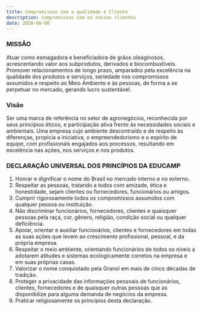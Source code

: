 ```yaml
---
title: Compromissos com a qualidade e Cliente
description: Compromissos com os nossos clientes
date: 2020-06-08
---
```

### MISSÃO

Atuar como esmagadora e beneficiadora de grãos oleaginosos, acrescentando valor aos subprodutos, derivados e biocombustíveis. Promover relacionamentos de longo prazo, amparados pela excelência na qualidade dos produtos e serviços, seriedade nos compromissos assumidos e respeito ao Meio Ambiente e às pessoas, de forma a se perpetuar no mercado, gerando lucro sustentável.

### Visão

Ser uma marca de referência no setor de agronegócios, reconhecida por seus princípios éticos, e participação ativa frente às necessidades sociais e ambientais. Uma empresa cujo ambiente descontraído e de respeito às diferenças, propicia a iniciativa, o empreendedorismo e o espírito de equipe, com profissionais engajados aos processos, resultando em excelência nas ações, nos serviços e nos produtos.

### DECLARAÇÃO UNIVERSAL DOS PRINCÍPIOS DA EDUCAMP

1. Honrar e dignificar o nome do Brasil no mercado interno e no externo.
2. Respeitar as pessoas, tratando a todos com amizade, ética e honestidade, sejam clientes ou fornecedores, funcionários ou amigos.
3. Cumprir rigorosamente todos os compromissos assumidos com qualquer pessoa ou instituição.
4. Não discriminar funcionários, fornecedores, clientes e quaisquer pessoas pela raça, cor, gênero, religião, condição social ou qualquer deficiência.
5. Apoiar, orientar e auxiliar funcionários, clientes e fornecedores em todas as suas ações que levem ao crescimento profissional, pessoal, e da própria empresa.
6. Respeitar o meio ambiente, orientando funcionários de todos os níveis a adotarem atitudes e sistemas ecologicamente corretos na empresa e em suas próprias casas.
7. Valorizar o nome conquistado pela Granol em mais de cinco décadas de tradição.
8. Proteger a privacidade das informações pessoais de funcionários, clientes, fornecedores e de quaisquer outras pessoas que as disponibilize para alguma demanda de negócios da empresa.
9. Praticar religiosamente os princípios desta declaração.